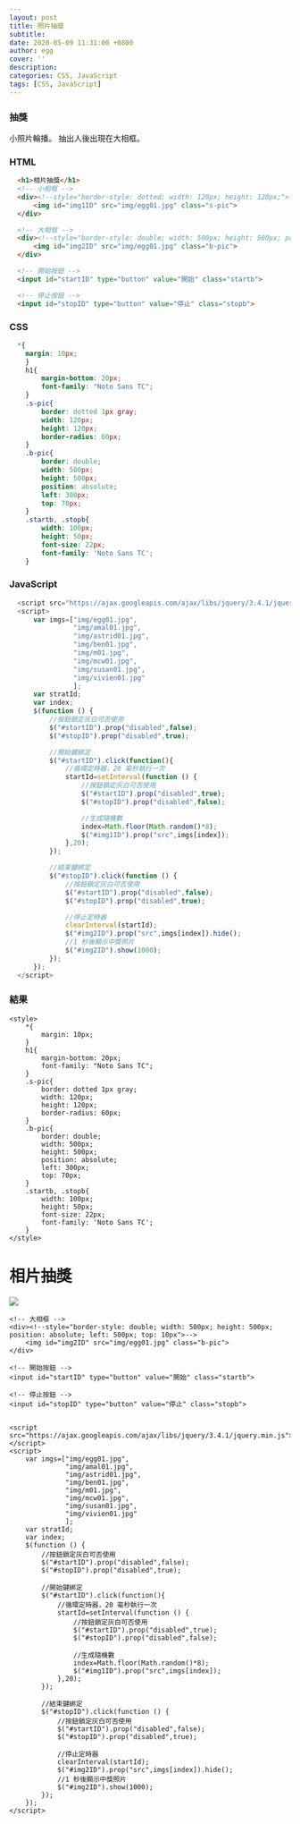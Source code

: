 ```yaml
---
layout: post
title: 照片抽獎
subtitle:
date: 2020-05-09 11:31:00 +0800
author: egg
cover: ''
description:
categories: CSS, JavaScript
tags: [CSS, JavaScript] 
---
```


 <link href="https://fonts.googleapis.com/css?family=Noto+Sans+TC:100,300,400,500,700,900&display=swap" rel="stylesheet">
  <link rel="stylesheet" href="https://stackpath.bootstrapcdn.com/bootstrap/4.4.1/css/bootstrap.min.css"
    integrity="sha384-Vkoo8x4CGsO3+Hhxv8T/Q5PaXtkKtu6ug5TOeNV6gBiFeWPGFN9MuhOf23Q9Ifjh" crossorigin="anonymous">



### 抽獎
小照片輪播。
抽出人後出現在大相框。


### HTML
```HTML
  <h1>相片抽獎</h1>
  <!-- 小相框 -->
  <div><!--style="border-style: dotted; width: 120px; height: 120px;">--> 
      <img id="img1ID" src="img/egg01.jpg" class="s-pic">
  </div>

  <!-- 大相框 -->
  <div><!--style="border-style: double; width: 500px; height: 500px; position: absolute; left: 500px; top: 10px">-->
      <img id="img2ID" src="img/egg01.jpg" class="b-pic">
  </div>

  <!-- 開始按鈕 -->
  <input id="startID" type="button" value="開始" class="startb">

  <!-- 停止按鈕 -->
  <input id="stopID" type="button" value="停止" class="stopb">
```

### CSS
```CSS
  *{
    margin: 10px;
    }
    h1{
        margin-bottom: 20px;
        font-family: "Noto Sans TC";  
    }
    .s-pic{
        border: dotted 1px gray; 
        width: 120px; 
        height: 120px;
        border-radius: 60px;
    }
    .b-pic{
        border: double;
        width: 500px; 
        height: 500px; 
        position: absolute; 
        left: 300px; 
        top: 70px;
    }
    .startb, .stopb{
        width: 100px; 
        height: 50px; 
        font-size: 22px; 
        font-family: 'Noto Sans TC';            
    }
```


### JavaScript
```JavaScript
  <script src="https://ajax.googleapis.com/ajax/libs/jquery/3.4.1/jquery.min.js"></script>
  <script>
      var imgs=["img/egg01.jpg",
                "img/amal01.jpg",
                "img/astrid01.jpg",
                "img/ben01.jpg",
                "img/m01.jpg",
                "img/mcw01.jpg",
                "img/susan01.jpg",
                "img/vivien01.jpg"
                ];
      var stratId;
      var index;
      $(function () {
          //按鈕鎖定灰白可否使用
          $("#startID").prop("disabled",false);
          $("#stopID").prop("disabled",true);

          //開始鍵綁定
          $("#startID").click(function(){
              //循環定時器，20 毫秒執行一次
              startId=setInterval(function () {
                  //按鈕鎖定灰白可否使用
                  $("#startID").prop("disabled",true);
                  $("#stopID").prop("disabled",false);

                  //生成隨機數
                  index=Math.floor(Math.random()*8);
                  $("#img1ID").prop("src",imgs[index]);
              },20);
          });

          //結束鍵綁定
          $("#stopID").click(function () {
              //按鈕鎖定灰白可否使用
              $("#startID").prop("disabled",false);
              $("#stopID").prop("disabled",true);

              //停止定時器
              clearInterval(startId);
              $("#img2ID").prop("src",imgs[index]).hide();
              //1 秒後顯示中獎照片
              $("#img2ID").show(1000);
          });
      });
  </script>
```


### 結果

    <style>
        *{
            margin: 10px;
        }
        h1{
            margin-bottom: 20px;
            font-family: "Noto Sans TC";  
        }
        .s-pic{
            border: dotted 1px gray; 
            width: 120px; 
            height: 120px;
            border-radius: 60px;
        }
        .b-pic{
            border: double;
            width: 500px; 
            height: 500px; 
            position: absolute; 
            left: 300px; 
            top: 70px;
        }
        .startb, .stopb{
            width: 100px; 
            height: 50px; 
            font-size: 22px; 
            font-family: 'Noto Sans TC';            
        }
    </style>
    
</head>

<body>
    <h1>相片抽獎</h1>
    <!-- 小相框 -->
    <div><!--style="border-style: dotted; width: 120px; height: 120px;">--> 
        <img id="img1ID" src="img/egg01.jpg" class="s-pic">
    </div>

    <!-- 大相框 -->
    <div><!--style="border-style: double; width: 500px; height: 500px; position: absolute; left: 500px; top: 10px">-->
        <img id="img2ID" src="img/egg01.jpg" class="b-pic">
    </div>

    <!-- 開始按鈕 -->
    <input id="startID" type="button" value="開始" class="startb">

    <!-- 停止按鈕 -->
    <input id="stopID" type="button" value="停止" class="stopb">


    <script src="https://ajax.googleapis.com/ajax/libs/jquery/3.4.1/jquery.min.js"></script>
    <script>
        var imgs=["img/egg01.jpg",
                  "img/amal01.jpg",
                  "img/astrid01.jpg",
                  "img/ben01.jpg",
                  "img/m01.jpg",
                  "img/mcw01.jpg",
                  "img/susan01.jpg",
                  "img/vivien01.jpg"
                  ];
        var stratId;
        var index;
        $(function () {
            //按鈕鎖定灰白可否使用
            $("#startID").prop("disabled",false);
            $("#stopID").prop("disabled",true);

            //開始鍵綁定
            $("#startID").click(function(){
                //循環定時器，20 毫秒執行一次
                startId=setInterval(function () {
                    //按鈕鎖定灰白可否使用
                    $("#startID").prop("disabled",true);
                    $("#stopID").prop("disabled",false);

                    //生成隨機數
                    index=Math.floor(Math.random()*8);
                    $("#img1ID").prop("src",imgs[index]);
                },20);
            });

            //結束鍵綁定
            $("#stopID").click(function () {
                //按鈕鎖定灰白可否使用
                $("#startID").prop("disabled",false);
                $("#stopID").prop("disabled",true);

                //停止定時器
                clearInterval(startId);
                $("#img2ID").prop("src",imgs[index]).hide();
                //1 秒後顯示中獎照片
                $("#img2ID").show(1000);
            });
        });
    </script>
